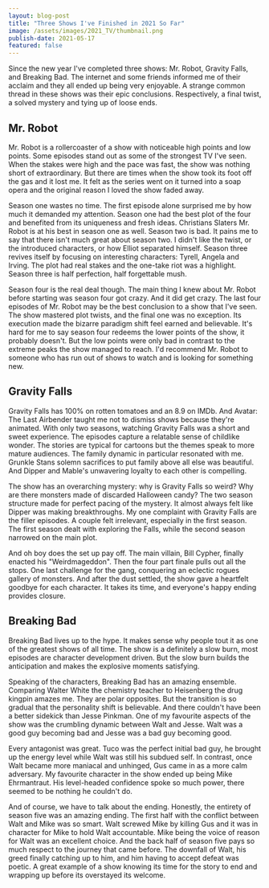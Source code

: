```yaml
---
layout: blog-post
title: "Three Shows I've Finished in 2021 So Far"
image: /assets/images/2021_TV/thumbnail.png
publish-date: 2021-05-17
featured: false
---
```


Since the new year I've completed three shows: Mr. Robot, Gravity Falls, and Breaking Bad. The internet and some friends informed me of their acclaim and they all ended up being very enjoyable. A strange common thread in these shows was their epic conclusions. Respectively, a final twist, a solved mystery and tying up of loose ends.

## Mr. Robot

Mr. Robot is a rollercoaster of a show with noticeable high points and low points. Some episodes stand out as some of the strongest TV I've seen. When the stakes were high and the pace was fast, the show was nothing short of extraordinary. But there are times when the show took its foot off the gas and it lost me. It felt as the series went on it turned into a soap opera and the original reason I loved the show faded away.

Season one wastes no time. The first episode alone surprised me by how much it demanded my attention. Season one had the best plot of the four and benefited from its uniqueness and fresh ideas. Christians Slaters Mr. Robot is at his best in season one as well. Season two is bad. It pains me to say that there isn't much great about season two. I didn't like the twist, or the introduced characters, or how Elliot separated himself. Season three revives itself by focusing on interesting characters: Tyrell, Angela and Irving. The plot had real stakes and the one-take riot was a highlight. Season three is half perfection, half forgettable mush.

Season four is the real deal though. The main thing I knew about Mr. Robot before starting was season four got crazy. And it did get crazy. The last four episodes of Mr. Robot may be the best conclusion to a show that I've seen. The show mastered plot twists, and the final one was no exception. Its execution made the bizarre paradigm shift feel earned and believable. It's hard for me to say season four redeems the lower points of the show, it probably doesn't. But the low points were only bad in contrast to the extreme peaks the show managed to reach. I'd recommend Mr. Robot to someone who has run out of shows to watch and is looking for something new.

## Gravity Falls

Gravity Falls has 100% on rotten tomatoes and an 8.9 on IMDb. And Avatar: The Last Airbender taught me not to dismiss shows because they're animated. With only two seasons, watching Gravity Falls was a short and sweet experience. The episodes capture a relatable sense of childlike wonder. The stories are typical for cartoons but the themes speak to more mature audiences. The family dynamic in particular resonated with me. Grunkle Stans solemn sacrifices to put family above all else was beautiful. And Dipper and Mable's unwavering loyalty to each other is compelling.

The show has an overarching mystery: why is Gravity Falls so weird? Why are there monsters made of discarded Halloween candy? The two season structure made for perfect pacing of the mystery. It almost always felt like Dipper was making breakthroughs. My one complaint with Gravity Falls are the filler episodes. A couple felt irrelevant, especially in the first season. The first season dealt with exploring the Falls, while the second season  narrowed on the main plot.

And oh boy does the set up pay off. The main villain, Bill Cypher, finally enacted his "Weirdmageddon". Then the four part finale pulls out all the stops. One last challenge for the gang, conquering an eclectic rogues gallery of monsters. And after the dust settled, the show gave a heartfelt goodbye for each character. It takes its time, and everyone's happy ending provides closure.

## Breaking Bad

Breaking Bad lives up to the hype. It makes sense why people tout it as one of the greatest shows of all time. The show is a definitely a slow burn, most episodes are character development driven. But the slow burn builds the anticipation and makes the explosive moments satisfying.

Speaking of the characters, Breaking Bad has an amazing ensemble. Comparing Walter White the chemistry teacher to Heisenberg the drug kingpin amazes me. They are polar opposites. But the transition is so gradual that the personality shift is believable.  And there couldn't have been a better sidekick than Jesse Pinkman. One of my favourite aspects of the show was the crumbling dynamic between Walt and Jesse. Walt was a good guy becoming bad and Jesse was a bad guy becoming good.

Every antagonist was great. Tuco was the perfect initial bad guy, he brought up the energy level while Walt was still his subdued self. In contrast, once Walt became more maniacal and unhinged, Gus came in as a more calm adversary. My favourite character in the show ended up being Mike Ehrmantraut. His level-headed confidence spoke so much power, there seemed to be nothing he couldn't do.

And of course, we have to talk about the ending. Honestly, the entirety of season five was an amazing ending. The first half with the conflict between Walt and Mike was so smart. Walt screwed Mike by killing Gus and it was in character for Mike to hold Walt accountable. Mike being the voice of reason for Walt was an excellent choice. And the back half of season five pays so much respect to the journey that came before. The downfall of Walt, his greed finally catching up to him, and him having to accept defeat was poetic. A great example of a show knowing its time for the story to end and wrapping up before its overstayed its welcome.



